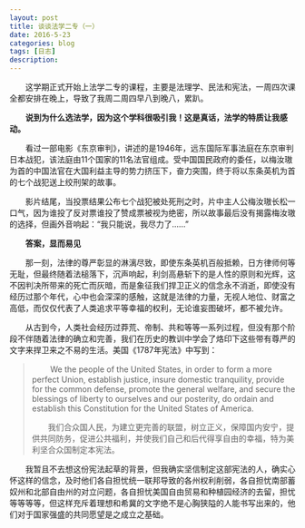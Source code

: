 ```yaml
---
layout: post
title: 谈谈法学二专（一）
date: 2016-5-23
categories: blog
tags: [日志]
description: 
---
```


　　这学期正式开始上法学二专的课程，主要是法理学、民法和宪法，一周四次课全都安排在晚上，导致了我周二周四早八到晚八，累趴。

　　__说到为什么选法学，因为这个学科很吸引我！这是真话，法学的特质让我感动。__

　　看过一部电影《东京审判》，讲述的是1946年，远东国际军事法庭在东京审判日本战犯，该法庭由11个国家的11名法官组成。受中国国民政府的委任，以梅汝璈为首的中国法官在大国利益主导的势力挤压下，奋力突围，终于将以东条英机为首的七个战犯送上绞刑架的故事。

　　影片结尾，当投票结果公布七个战犯被处死刑之时，片中主人公梅汝璈长松一口气，因为谁投了反对票谁投了赞成票被视为绝密，所以故事最后没有揭露梅汝璈的选择，但画外音响起：“我只能说，我尽力了……”

　　__答案，显而易见__

　　那一刻，法律的尊严彰显的淋漓尽致，即使东条英机百般抵赖，日方律师何等无耻，但最终随着法槌落下，沉声响起，利剑高悬斩下的是人性的原则和光辉，这不因判决所带来的死亡而灰暗，而是象征我们捍卫正义的信念永不消逝，即使没有经历过那个年代，心中也会深深的感触，这就是法律的力量，无视人地位、财富之高低，而仅仅代表了人类追求平等幸福的权利，无论谁妄图破坏，都不被允许。

　　从古到今，人类社会经历过莽荒、帝制、共和等等一系列过程，但没有那个阶段不伴随着法律的确立和完善，我们在历史的教训中学会了烙印下这些带有尊严的文字来捍卫来之不易的生活。美国《1787年宪法》中写到：

>　　 We the people of the United States, in order to form a more perfect Union, establish justice, insure domestic tranquility, provide for the common defense, promote the general welfare, and secure the blessings of liberty to ourselves and our posterity, do ordain and establish this Constitution for the United States of America. 
>
>　　我们合众国人民，为建立更完善的联盟，树立正义，保障国内安宁，提供共同防务，促进公共福利，并使我们自己和后代得享自由的幸福，特为美利坚合众国制定本宪法。

　　我暂且不去想这份宪法起草的背景，但我确实坚信制定这部宪法的人，确实心怀这样的信念，及时他们各自担忧统一联邦导致的各州权利削弱，各自担忧南部蓄奴州和北部自由州的对立问题，各自担忧美国自由贸易和种植园经济的去留，担忧等等等等，但这样充斥着理想和希冀的文字绝不是心胸狭隘的人能书写出来的，他们对于国家强盛的共同愿望是之成立之基础。